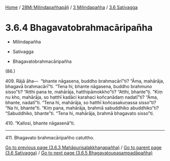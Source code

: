 
[Home](/) / [28Mi Milindapañhapāḷi](../...md) / [3 Milindapañha](...md) / [3.6 Sativagga](../28Mi/3/3.6.md)

# 3.6.4 Bhagavatobrahmacāripañha

* Milindapañha

* Sativagga

* Bhagavatobrahmacāripañha

(86.)

409\. Rājā āha—  “bhante nāgasena, buddho brahmacārī”ti? “Āma, mahārāja, bhagavā brahmacārī”ti. “Tena hi, bhante nāgasena, buddho brahmuno sisso”ti? “Atthi pana te, mahārāja, hatthipāmokkho”ti? “Atthi, bhante”ti. “Kiṃ nu kho, mahārāja, so hatthī kadāci karahaci koñcanādaṃ nadatī”ti? “Āma, bhante, nadatī”ti. “Tena hi, mahārāja, so hatthī koñcasakuṇassa sisso”ti? “Na hi, bhante”ti. “Kiṃ pana, mahārāja, brahmā sabuddhiko abuddhiko”ti? “Sabuddhiko, bhante”ti. “Tena hi, mahārāja, brahmā bhagavato sisso”ti.

410\. “Kallosi, bhante nāgasenā”ti.

---

411\. Bhagavato brahmacāripañho catuttho.



[Go to previous page (3.6.3 Mahāpurisalakkhaṇapañha)](3.6.3.md) / [Go to parent page (3.6 Sativagga)](../28Mi/3/3.6.md) / [Go to next page (3.6.5 Bhagavatoupasampadāpañha)](3.6.5.md)


